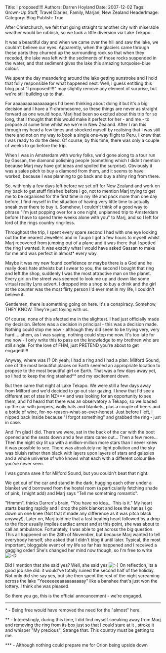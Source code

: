 Title:          I proposed!!!!
Authors:        Darren Hoyland
Date:           2007-12-02
Tags:           Grown-Up Stuff, Travel Diaries, Family, Marjan, New Zealand
HeaderImage:    
Category:       Blog
Publish:        True

After Christchurch, we felt that going straight to another city with miserable weather would be rubbish, so we took a little diversion via Lake Tekapo.

It was a beautiful day and when we came over the hill and saw the lake, we couldn't believe our eyes. Apparently, when the glaciers came through these parts they churned up the surrounding rock so that when they receded, the lake was left with the sediments of those rocks suspended in the water, and that sediment gives the lake this amazing turquoise-blue colour.

We spent the day meandering around the lake getting sunstroke and I hold that fully responsible for what happened next. Well, I guess entitling this blog post "I proposed!!!!"  may slightly remove any element of surprise, but we're still building up to that.

For aaaaaaaaaaaaaaages I'd been thinking about doing it but it's a big decision and I have a Y-chromosome, so these things are never as straight forward as one would hope. Marj had been so excited about this trip for so long, that I thought that this would make it perfect for her - and me - to propose at some time whilst we we're in New Zealand. After I ran this through my head a few times and shocked myself by realising that I was still there and not on my way to book a single one-way flight to Peru, I knew that I was ready to do the deed. Of course, by this time, there was only a couple of weeks to go before the trip.

When I was in Amsterdam with worky folks, we'd gone along to a tour run by Gassan, the diamond polishing people (something which I didn't mention because Marj may have got ideas and spoiled the surprise). Obviously it was a sales pitch to buy a diamond from them, and it seems to have worked, because I was planning to go back and buy a shiny ring from there.

So, with only a few days left before we set off for New Zealand and work on my back to get stuff finished before I go, not to mention Marj trying to get me to be organised for the first time in my life and pack more than one day before, I find myself in the situation of having very little time to actually sneak over there to buy it. Somehow, I couldn't think of a good way to phrase "I'm just popping over for a one night, unplanned trip to Amsterdam before I have to spend three weeks alone with you" to Marj, and so I left for lord of the rings country ring-less.

Throughout the trip, I spent every spare second I had with one eye looking out for the nearest Jewellers and in Taupo I got a few hours to myself whilst Marj recovered from jumping out of a plane and it was there that I spotted the ring I wanted. It was exactly what I would have asked Gassan to make for me and was perfect in almost* every way.

Maybe it was my new found confidence or maybe there is a God and he really does hate atheists but I swear to you, the second I bought that ring and left the shop, suddenly I was the most attractive man on the planet. Every girl on the street was seemed to look me up and down like some virtual reality Lynx advert. I dropped into a shop to buy a drink and the girl at the counter was the most flirty person I'd ever met in my life, I couldn't believe it.

Gentlemen, there is something going on here. It's a conspiracy. Somehow, THEY KNOW. They're just toying with us.

Of course, none of this afected me in the slightest. I had just officially made my decision. Before was a decision in principal - this was a decision made. Nothing could stop me now - although they did seem to be trying very, very hard.... ahem, as I was saying, nothing could stop me now. It's too late for me now - I only write this to pass on the knowledge to my brethren who are still single. For the love of FHM, just PRETEND you're about to get engaged!!!!

Anyway, where was I? Oh yeah; I had a ring and I had a plan: Milford Sound, one of the most beautiful places on Earth seemed an appropriate location to propose to the most beautiful girl on Earth. That was a few days away yet, so I had to keep the ring stashed** and my excitement down.

But then came that night at Lake Tekapo. We were still a few days away from Milford and we'd decided to go out star gazing. I knew that I'd see a different set of stas in NZ*** and was looking for an opportunity to see them, and I'd heard that there was an observatory a Tekapo, so we loaded up the car with jumpers, wolly hats and blankets, plus a couple of beers and a bottle of wine, for-no-reason-what-so-ever-honest. Just before I left, I nipped back inside because "I forgot something" and grabbed the ring - just in case.

And I'm glad I did. There we were, sat in the back of the car with the boot opened and the seats down and a few stars came out... Then a few more... Then the night sky lit up with a million-million more stars than I never knew it was possible to see. There was absolutely no light pollution and the sky was bluish rather than black with layers upon layers of stars and galaxies and a whole universe of who knows what each with a different colour like you've never seen.

I was gonna save it for Milford Sound, but you couldn't beat that night.

We get out of the car and stand in the dark, hugging each other under a blanket we'd borrowed from the hostel room (a particularily fetching shade of pink, I might add) and Marj says "Tell me something romantic".

"Hmmm", thinks Darren's brain, "You have no idea... This is it." My heart starts beating rapidly and I drop the pink blanket and lose the hat as I go down on one knee (Not that it made any difference as it was pitch black anyway!).  Later on, Marj told me that a fast beating heart followed by a drop to the floor usually implies cardiac arrest and at this point, she was about to call an ambulance. Fortunately, I was able to get across the big question.
This all happened on the 28th of November, but because Marj wanted to tell everybody herself, she asked that I didn't blog it until later. Typical, the most important, bloggable event of my life so far has happened and I received a gagging order! She's changed her mind now though, so I'm free to write <img src="http://www.autonomouse.com/wp-includes/images/smilies/icon_biggrin.gif" alt=":-D" class="wp-smiley" />

Did I mention that she said yes? Well, she said yes <img src="http://www.autonomouse.com/wp-includes/images/smilies/icon_smile.gif" alt=":-)" class="wp-smiley" /> On reflection, its a good job she did: it would've totally ruined the second half of the holiday. Not only did she say yes, but she then spent the rest of the night screaming across the lake "Yeeeeeeeaaaaaaaaaay" like a banshee that's just won the lottery. I think she was pleased.

So there you go, this is the official announcement - we're engaged.

---

\* - Being free would have removed the need for the "almost" here.

\** - Interestingly, during this time, I did find myself sneaking away from Marj and removing the ring from its box just so that I could stare at it , stroke it and whisper "My precious". Strange that. This country must be getting to me.

\*** - Although nothing could prepare me for Orion being upside down

